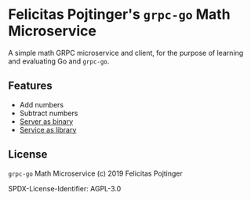 # Felicitas Pojtinger's `grpc-go` Math Microservice

A simple math GRPC microservice and client, for the purpose of learning and evaluating Go and `grpc-go`.

## Features

- Add numbers
- Subtract numbers
- [Server as binary](./cmd/grpc-go-math-server/main.go)
- [Service as library](./lib/svc/svc.go)

## License

`grpc-go` Math Microservice (c) 2019 Felicitas Pojtinger

SPDX-License-Identifier: AGPL-3.0
